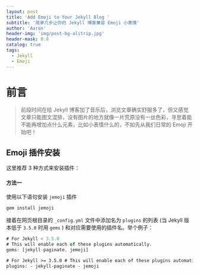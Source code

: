 ```yaml
---
layout: post
title: 'Add Emoji to Your Jekyll Blog '
subtitle: '简单几步让你的 Jekyll 博客兼容 Emoji 小表情'
author: 'Aaron'
header-img: 'img/post-bg-alitrip.jpg'
header-mask: 0.8
catalog: true
tags:
  - Jekyll
  - Emoji
---
```


# 前言

> 前段时间在给 Jekyll 博客加了音乐后，浏览文章确实舒服多了，但又感觉文章只能图文混排，没有图片的地方就像一片荒原没有一丝色彩，寻思着能不能再增加点什么元素，比如小表情什么的，不如先从我们日常的 Emoji 开始吧！

## Emoji 插件安装

这里推荐 3 种方式来安装插件：

#### **方法一**

使用以下语句安装 `jemoji` 插件

```js
gem install jemoji
```

接着在网页根目录的 `_config.yml` 文件中添加名为 `plugins` 的列表 (当 Jekyll 版本低于 `3.5.0` 时用 `gems` ) 和对应需要使用的插件名。举个例子：

```ts
# For Jekyll < 3.5.0
# This will enable each of these plugins automatically.
gems: [jekyll-paginate, jemoji]
```

```html
# For Jekyll >= 3.5.0 # This will enable each of these plugins automatically.
plugins: - jekyll-paginate - jemoji
```
